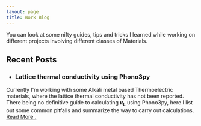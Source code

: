 ```yaml
---
layout: page
title: Work Blog
---
```


You can look at some nifty guides, tips and tricks I learned while working on different projects involving different classes of Materials.
## Recent Posts
- <h3>Lattice thermal conductivity using Phono3py</h3>

Currently I'm working with some Alkali metal based Thermoelectric materials, where the lattice thermal conductivity has not been
reported. There being no definitive guide to calculating <b>&kappa;<sub>L</sub></b> using Phono3py, here I list out some common pitfalls and summarize the way to carry out calculations. <a href=/k_lattice>Read More..</a>
